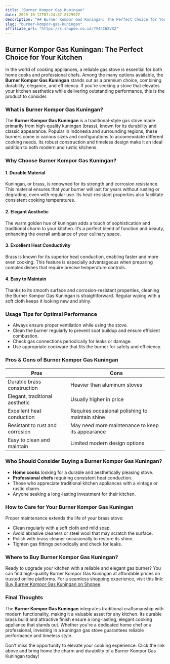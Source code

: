 ```yaml
---
title: "Burner Kompor Gas Kuningan"
date: 2025-10-12T07:24:37.872997Z
description: "## Burner Kompor Gas Kuningan: The Perfect Choice for Your Kitchen..."
slug: "burner-kompor-gas-kuningan"
affiliate_url: "https://s.shopee.co.id/7V44C68VX2"
---
```

## Burner Kompor Gas Kuningan: The Perfect Choice for Your Kitchen

In the world of cooking appliances, a reliable gas stove is essential for both home cooks and professional chefs. Among the many options available, the **Burner Kompor Gas Kuningan** stands out as a premium choice, combining durability, elegance, and efficiency. If you're seeking a stove that elevates your kitchen aesthetics while delivering outstanding performance, this is the product to consider.

### What is Burner Kompor Gas Kuningan?

The **Burner Kompor Gas Kuningan** is a traditional-style gas stove made primarily from high-quality kuningan (brass), known for its durability and classic appearance. Popular in Indonesia and surrounding regions, these burners come in various sizes and configurations to accommodate different cooking needs. Its robust construction and timeless design make it an ideal addition to both modern and rustic kitchens.

### Why Choose Burner Kompor Gas Kuningan?

#### 1. Durable Material
Kuningan, or brass, is renowned for its strength and corrosion resistance. This material ensures that your burner will last for years without rusting or degrading, even with regular use. Its heat-resistant properties also facilitate consistent cooking temperatures.

#### 2. Elegant Aesthetic
The warm golden hue of kuningan adds a touch of sophistication and traditional charm to your kitchen. It’s a perfect blend of function and beauty, enhancing the overall ambiance of your culinary space.

#### 3. Excellent Heat Conductivity
Brass is known for its superior heat conduction, enabling faster and more even cooking. This feature is especially advantageous when preparing complex dishes that require precise temperature controls.

#### 4. Easy to Maintain
Thanks to its smooth surface and corrosion-resistant properties, cleaning the Burner Kompor Gas Kuningan is straightforward. Regular wiping with a soft cloth keeps it looking new and shiny.

### Usage Tips for Optimal Performance

- Always ensure proper ventilation while using the stove.
- Clean the burner regularly to prevent soot buildup and ensure efficient combustion.
- Check gas connections periodically for leaks or damage.
- Use appropriate cookware that fits the burner for safety and efficiency.

### Pros & Cons of Burner Kompor Gas Kuningan

| **Pros**                                   | **Cons**                                   |
|--------------------------------------------|--------------------------------------------|
| Durable brass construction                | Heavier than aluminum stoves             |
| Elegant, traditional aesthetic           | Usually higher in price                   |
| Excellent heat conduction                  | Requires occasional polishing to maintain shine |
| Resistant to rust and corrosion            | May need more maintenance to keep its appearance |
| Easy to clean and maintain                 | Limited modern design options             |

### Who Should Consider Buying a Burner Kompor Gas Kuningan?

- **Home cooks** looking for a durable and aesthetically pleasing stove.
- **Professional chefs** requiring consistent heat conduction.
- Those who appreciate traditional kitchen appliances with a vintage or rustic charm.
- Anyone seeking a long-lasting investment for their kitchen.

### How to Care for Your Burner Kompor Gas Kuningan

Proper maintenance extends the life of your brass stove:

- Clean regularly with a soft cloth and mild soap.
- Avoid abrasive cleaners or steel wool that may scratch the surface.
- Polish with brass cleaner occasionally to restore its shine.
- Tighten gas fittings periodically and check for leaks.

### Where to Buy Burner Kompor Gas Kuningan?

Ready to upgrade your kitchen with a reliable and elegant gas burner? You can find high-quality Burner Kompor Gas Kuningan at affordable prices on trusted online platforms. For a seamless shopping experience, visit this link: [Buy Burner Kompor Gas Kuningan on Shopee](https://s.shopee.co.id/7V44C68VX2).

### Final Thoughts

The **Burner Kompor Gas Kuningan** integrates traditional craftsmanship with modern functionality, making it a valuable asset for any kitchen. Its durable brass build and attractive finish ensure a long-lasting, elegant cooking appliance that stands out. Whether you're a dedicated home chef or a professional, investing in a kuningan gas stove guarantees reliable performance and timeless style.

Don't miss the opportunity to elevate your cooking experience. Click the link above and bring home the charm and durability of a Burner Kompor Gas Kuningan today!